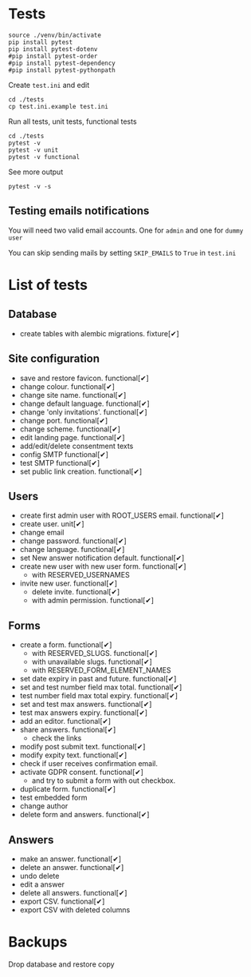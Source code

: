 # Tests

```
source ./venv/bin/activate
pip install pytest
pip install pytest-dotenv
#pip install pytest-order
#pip install pytest-dependency
#pip install pytest-pythonpath
```

Create `test.ini` and edit
```
cd ./tests
cp test.ini.example test.ini
```

Run all tests, unit tests, functional tests

```
cd ./tests
pytest -v
pytest -v unit
pytest -v functional
```

See more output

```
pytest -v -s
```

## Testing emails notifications

You will need two valid email accounts. One for `admin` and one for `dummy user`

You can skip sending mails by setting `SKIP_EMAILS` to `True` in `test.ini`

# List of tests

## Database
  * create tables with alembic migrations. fixture[✔]

## Site configuration
  * save and restore favicon. functional[✔]
  * change colour. functional[✔]
  * change site name. functional[✔]
  * change default language. functional[✔]
  * change 'only invitations'. functional[✔]
  * change port. functional[✔]
  * change scheme. functional[✔]
  * edit landing page. functional[✔]
  * add/edit/delete consentment texts
  * config SMTP functional[✔]
  * test SMTP functional[✔]
  * set public link creation. functional[✔]

## Users
  * create first admin user with ROOT_USERS email. functional[✔]
  * create user. unit[✔]
  * change email
  * change password. functional[✔]
  * change language. functional[✔]
  * set New answer notification default. functional[✔]
  * create new user with new user form. functional[✔]
    * with RESERVED_USERNAMES
  * invite new user. functional[✔]
    * delete invite. functional[✔]
    * with admin permission. functional[✔]

## Forms
  * create a form. functional[✔]
    * with RESERVED_SLUGS. functional[✔]
    * with unavailable slugs. functional[✔]
    * with RESERVED_FORM_ELEMENT_NAMES
  * set date expiry in past and future. functional[✔]
  * set and test number field max total. functional[✔]
  * test number field max total expiry. functional[✔]
  * set and test max answers. functional[✔]
  * test max answers expiry. functional[✔]
  * add an editor. functional[✔]
  * share answers. functional[✔]
    * check the links
  * modify post submit text. functional[✔]
  * modify expity text. functional[✔]
  * check if user receives confirmation email.
  * activate GDPR consent. functional[✔]
    * and try to submit a form with out checkbox.
  * duplicate form. functional[✔]
  * test embedded form
  * change author
  * delete form and answers. functional[✔]

## Answers
  * make an answer. functional[✔]
  * delete an answer. functional[✔]
  * undo delete
  * edit a answer
  * delete all answers. functional[✔]
  * export CSV. functional[✔]
  * export CSV with deleted columns

# Backups
Drop database and restore copy
